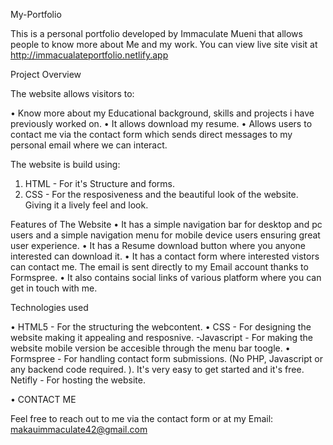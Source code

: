 My-Portfolio

This is a personal portfolio developed by Immaculate Mueni that allows people to know more about Me and my work. You can view live site visit at http://immacualateportfolio.netlify.app

Project Overview

The website allows visitors to:

•	Know more about my Educational background, skills and projects i have previously worked on.
•	It allows download my resume.
•	Allows users to contact me via the contact form which sends direct messages to my personal email where we can interact.

The website is build using:

1.	HTML - For it's Structure and forms.
2.	CSS - For the resposiveness and the beautiful look of the website. Giving it a lively feel and look.

   
Features of The Website
•	It has a simple navigation bar for desktop and pc users and a simple navigation menu for mobile device users ensuring great user experience.
•	It has a Resume download button where you anyone interested can download it.
•	It has a contact form where interested vistors can contact me. The email is sent directly to my Email account thanks to Formspree.
•	It also contains social links of various platform where you can get in touch with me.

Technologies used

•	HTML5 - For the structuring the webcontent.
•	CSS - For designing the website making it appealing and resposnive. -Javascript - For making the website mobile version be accesible through the menu bar toogle.
•	Formspree - For handling contact form submissions. (No PHP, Javascript or any backend code required. ). It's very easy to get started and it's free.
   Netifly - For hosting the website.
   
•	CONTACT ME

Feel free to reach out to me via the contact form or at my
Email: makauimmaculate42@gmail.com

